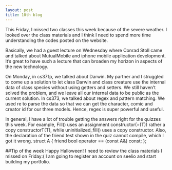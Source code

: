 ```yaml
---
layout: post
title: 10th blog
---
```


This Friday, I missed two classes this week because of the severe weather. I looked over the class materials and I think I need to spend more time understanding the codes posted on the website. 

Basically, we had a guest lecture on Wednesday where Conrad Stoll came and talked about MutualMobile and iphone mobile application development. It’s great to have such a lecture that can broaden my horizon in aspects of the new technology. 

On Monday, in cs371p, we talked about Darwin. My partner and I struggled to come up a solution to let class Darwin and class creature use the internal data of class species without using getters and setters. We still haven’t solved the problem, and we leave all our internal data to be public as the current solution. In cs373, we talked about regex and pattern matching. We used re to parse the data so that we can get the character, comic and creator id for our three models. Hence, regex is super powerful and useful. 

In general, I have a lot of trouble getting the answers right for the quizzes this week. For example, Fill() uses an assignment constructor(=(T)) rather a copy constructorT(T), while uninitialized_fill() uses a copy constructor. Also, the declaration of the friend test shown in the quiz cannot compile, which I got it wrong. 
	struct A {
		friend bool operator == (const A&) const; };

##Tip of the week
Happy Halloween!
I need to review the class materials I missed on Friday:(
I am going to register an account on seelio and start building my portfolio. 
